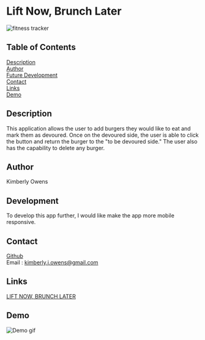 # Lift Now, Brunch Later
![fitness tracker](public/assets/img/demo.png)

## Table of Contents
[Description](#description)<br>
[Author](#author)  <br>
[Future Development](#development) <br>
[Contact](#contact)  <br>
[Links](#links)<br>
[Demo]("#demo") 
## Description
This application allows the user to add burgers they would like to eat and mark them as devoured. Once on the devoured side, the user is able to click the button and return the burger to the "to be devoured side." The user also has the capability to delete any burger.
## Author
Kimberly Owens
## Development
To develop this app further, I would like make the app more mobile responsive.
## Contact
[Github](https://github.com/kimberlyj227)<br>
Email : kimberly.j.owens@gmail.com
## Links
[LIFT NOW, BRUNCH LATER](https://liftnow-brunchlater.herokuapp.com/)
## Demo
![Demo gif](public/assets/img/eattheburger.gif)






